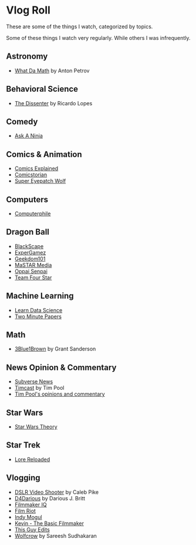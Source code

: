# Vlog Roll

These are some of the things I watch, categorized by topics.

Some of these things I watch very regularly.
While others I was infrequently.

## Astronomy
* [What Da Math](https://www.youtube.com/whatdamath) by Anton Petrov

## Behavioral Science
* [The Dissenter](https://www.youtube.com/channel/UCTUcatGD6xu4tAcxG-1D4Bg) by Ricardo Lopes

## Comedy
* [Ask A Ninja](http://youtube.com/askaninja)

## Comics & Animation
* [Comics Explained](https://www.youtube.com/comicsexplained)
* [Comicstorian](https://www.youtube.com/comicstorian)
* [Super Eyepatch Wolf](https://www.youtube.com/channel/UCtGoikgbxP4F3rgI9PldI9g)

## Computers
* [Computerphile](https://www.youtube.com/user/computerphile)

## Dragon Ball
* [BlackScape](https://www.youtube.com/channel/UCdYBVZV5eDmQjJmNcGdQJuQ)
* [ExperGamez](https://www.youtube.com/expergamez)
* [Geekdom101](https://www.youtube.com/channel/UCgIqhB8oD5SZ0yUSp71VCOQ)
* [MaSTAR Media](https://www.youtube.com/channel/UCObfIFcPxDOsyNXTG3ISyBg)
* [Oppai Senpai](https://www.youtube.com/user/AnimeLiveReactions)
* [Team Four Star](https://www.youtube.com/TeamFourStar)

## Machine Learning
* [Learn Data Science](https://www.youtube.com/channel/UCJhW_16uxALr0X4olEW2p5A)
* [Two Minute Papers](https://www.youtube.com/channel/UCbfYPyITQ-7l4upoX8nvctg)

## Math
* [3Blue1Brown](https://www.youtube.com/3blue1brown) by Grant Sanderson

## News Opinion & Commentary
* [Subverse News](https://www.youtube.com/subversenews)
* [Timcast](https://www.youtube.com/timcast) by Tim Pool
* [Tim Pool's opinions and commentary](https://www.youtube.com/timcastnews)

## Star Wars
* [Star Wars Theory](https://www.youtube.com/starwarstheory)

## Star Trek
* [Lore Reloaded](https://www.youtube.com/lorereloaded)

## Vlogging
* [DSLR Video Shooter](https://www.youtube.com/DSLRVideoShooter) by Caleb Pike
* [D4Darious](https://www.youtube.com/d4darious) by Darious J. Britt
* [Filmmaker IQ](https://www.youtube.com/filmmakeriq)
* [Film Riot](https://www.youtube.com/filmriot)
* [Indy Mogul](https://www.youtube.com/indymogul)
* [Kevin - The Basic Filmmaker](https://www.youtube.com/TheBasicFilmmaker)
* [This Guy Edits](https://www.youtube.com/thisguyedits)
* [Wolfcrow](https://www.youtube.com/wolfcrow) by Sareesh Sudhakaran
